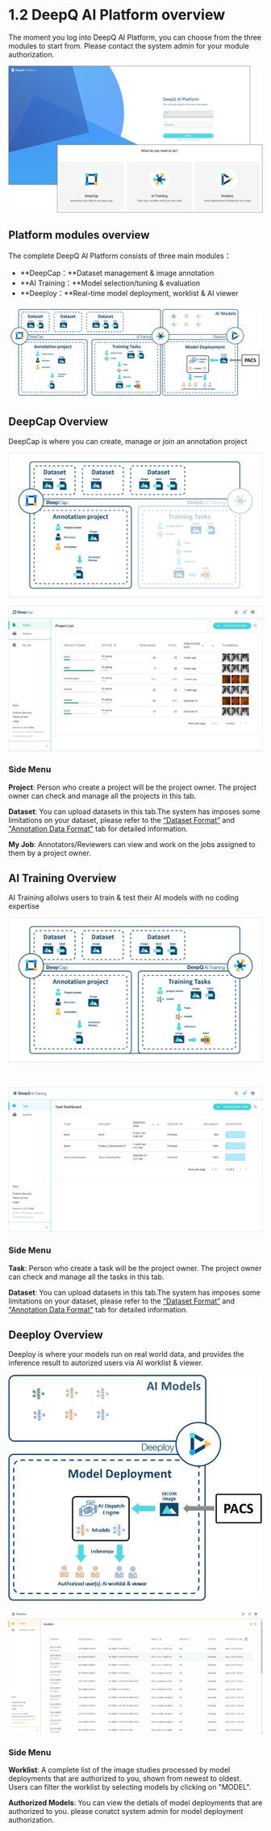 # 1.2 DeepQ AI Platform overview

The moment you log into DeepQ AI Platform, you can choose from the three modules to start from. Please contact the system admin for your module authorization.

![](../.gitbook/assets/con-1-2-1.png)

## Platform modules overview

The complete DeepQ AI Platform consists of three main modules：

* **DeepCap：**Dataset management & image annotation
* **AI Training：**Model selection/tuning & evaluation
* **Deeploy：**Real-time model deployment, worklist & AI viewer

![The complete DeeQ AI Platform](../.gitbook/assets/con-1-2-2.png)

## DeepCap Overview

DeepCap is where you can create, manage or join an annotation project

![](../.gitbook/assets/con-1-2-3.png)

![](../.gitbook/assets/con-1-2-4.png)

### Side Menu

**Project**: Person who create a project will be the project owner. The project owner can check and manage all the projects in this tab.

**Dataset**: You can upload datasets in this tab.The system has imposes some limitations on your dataset, please refer to the [“Dataset Format”](https://app.gitbook.com/s/-LRpbrznmSNshCiwmSTG-3251841457/dataset/upload-dataset) and[ "Annotation Data Format"](https://app.gitbook.com/s/-LRpbrznmSNshCiwmSTG-3251841457/dataset/annotation-data-formats) tab for detailed information.

**My Job**: Annotators/Reviewers can view and work on the jobs assigned to them by a project owner.

## AI Training Overview

AI Training allolws users to train & test their AI models with no coding expertise

![](../.gitbook/assets/con-1-2-5.png)

​

![](../.gitbook/assets/con-1-2-6.png)

### Side Menu <a href="#side-menu" id="side-menu"></a>

‌**Task**: Person who create a task will be the project owner. The project owner can check and manage all the tasks in this tab.‌

**Dataset**: You can upload datasets in this tab.The system has imposes some limitations on your dataset, please refer to the [“Dataset Format”](https://app.gitbook.com/s/-LRpbrznmSNshCiwmSTG-3251841457/dataset/upload-dataset) and ["Annotation Data Format"](https://app.gitbook.com/s/-LRpbrznmSNshCiwmSTG-3251841457/dataset/annotation-data-formats) tab for detailed information.

## Deeploy Overview

Deeploy is where your models run on real world data, and provides the inference result to autorized users via AI worklist & viewer.

![](../.gitbook/assets/con-1-2-7.png)

![](../.gitbook/assets/con-1-2-8.png)

### Side Menu <a href="#side-menu" id="side-menu"></a>

**Worklist**: A complete list of the image studies processed by model deployments that are authorized to you, shown from newest to oldest. Users can filter the worklist by selecting models by clicking on "MODEL".

**Authorized Models**: You can view the detials of model deployments that are authorized to you. please conatct system admin for model deployment authorization.
